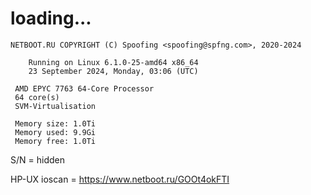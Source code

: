 # loading...
```
NETBOOT.RU COPYRIGHT (C) Spoofing <spoofing@spfng.com>, 2020-2024

	Running on Linux 6.1.0-25-amd64 x86_64
	23 September 2024, Monday, 03:06 (UTC)

 AMD EPYC 7763 64-Core Processor
 64 core(s)
 SVM-Virtualisation

 Memory size: 1.0Ti
 Memory used: 9.9Gi
 Memory free: 1.0Ti
```
S/N = hidden

HP-UX ioscan = https://www.netboot.ru/GOOt4okFTI
